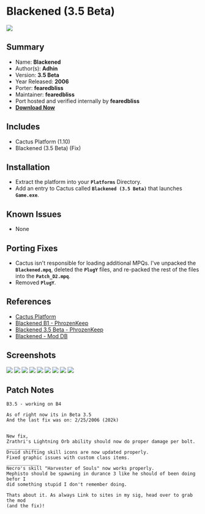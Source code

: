 # Blackened (3.5 Beta)

![](https://xyinn.org/diablo/platforms/platinum/Blackened_3.5_Beta/screenshots/Screenshot001.jpg)

## Summary

- Name: **Blackened**
- Author(s): **Adhin**
- Version: **3.5 Beta**
- Year Released: **2006**
- Porter: **fearedbliss**
- Maintainer: **fearedbliss**
- Port hosted and verified internally by **fearedbliss**
- [**Download Now**](https://xyinn.org/diablo/platforms/platinum/Blackened_3.5_Beta/)

## Includes

- Cactus Platform (1.10)
- Blackened (3.5 Beta) (Fix)

## Installation

- Extract the platform into your **`Platforms`** Directory.
- Add an entry to Cactus called **`Blackened (3.5 Beta)`** that launches
  **`Game.exe`**.

## Known Issues

- None

## Porting Fixes

- Cactus isn't responsible for loading additional MPQs. I've unpacked the
  **`Blackened.mpq`**, deleted the **`PlugY`** files, and re-packed the rest of
  the files into the **`Patch_D2.mpq`**.
- Removed **`PlugY`**.

## References

- [Cactus Platform](https://github.com/fearedbliss/Cactus)
- [Blackened B1 - PhrozenKeep](https://d2mods.info/forum/viewtopic.php?f=82&t=17904)
- [Blackened 3.5 Beta - PhrozenKeep](https://d2mods.info/forum/viewtopic.php?f=82&t=18210)
- [Blackened - Mod DB](https://www.moddb.com/games/diablo-2-lod/addons/d2se-blackened-beta35fx-sfx)

## Screenshots

![](https://xyinn.org/diablo/platforms/platinum/Blackened_3.5_Beta/screenshots/Screenshot002.jpg)
![](https://xyinn.org/diablo/platforms/platinum/Blackened_3.5_Beta/screenshots/Screenshot003.jpg)
![](https://xyinn.org/diablo/platforms/platinum/Blackened_3.5_Beta/screenshots/Screenshot004.jpg)
![](https://xyinn.org/diablo/platforms/platinum/Blackened_3.5_Beta/screenshots/Screenshot005.jpg)
![](https://xyinn.org/diablo/platforms/platinum/Blackened_3.5_Beta/screenshots/Screenshot006.jpg)
![](https://xyinn.org/diablo/platforms/platinum/Blackened_3.5_Beta/screenshots/Screenshot007.jpg)
![](https://xyinn.org/diablo/platforms/platinum/Blackened_3.5_Beta/screenshots/Screenshot008.jpg)
![](https://xyinn.org/diablo/platforms/platinum/Blackened_3.5_Beta/screenshots/Screenshot009.jpg)
![](https://xyinn.org/diablo/platforms/platinum/Blackened_3.5_Beta/screenshots/Screenshot010.jpg)

## Patch Notes

```
B3.5 - working on B4

As of right now its in Beta 3.5
And the last fix was on: 2/25/2006 (202k)


New fix,
Zrathri's Lightning Orb ability should now do proper damage per bolt.
____________
Druid shifting skill icons are now updated properly.
Fixed graphic issues with custom class items.
____________
Necro's skill "Harvester of Souls" now works properly.
Mephisto should be spawning in durance 3 like he should of been doing befor I
did something stupid I don't remember doing.

Thats about it. As always Link to sites in my sig, head over to grab the mod
(and the fix)!
```